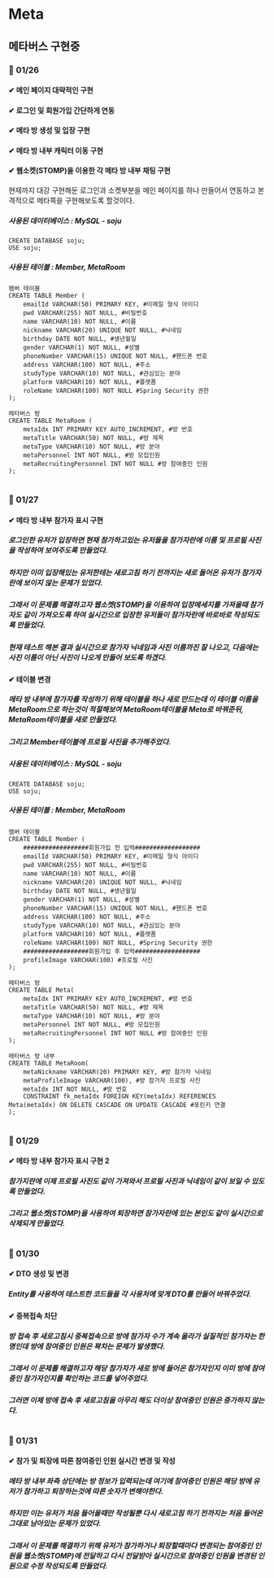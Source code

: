 # Meta

## 메타버스 구현중

### 📌 01/26
#### ✔ 메인 페이지 대략적인 구현
#### ✔ 로그인 및 회원가입 간단하게 연동
#### ✔ 메타 방 생성 및 입장 구현
#### ✔ 메타 방 내부 캐릭터 이동 구현
#### ✔ 웹소켓(STOMP)을 이용한 각 메타 방 내부 채팅 구현
현재까지 대강 구현해둔 로그인과 소켓부분을 메인 페이지를 하나 만들어서 연동하고 본격적으로 메타쪽을 구현해보도록 할것이다.

##### 사용된 데이터베이스 : MySQL - soju
	CREATE DATABASE soju;
	USE soju;

##### 사용된 테이블 : Member, MetaRoom
	멤버 테이블
	CREATE TABLE Member (
		emailId VARCHAR(50) PRIMARY KEY, #이메일 형식 아이디
		pwd VARCHAR(255) NOT NULL, #비밀번호
		name VARCHAR(10) NOT NULL, #이름
		nickname VARCHAR(20) UNIQUE NOT NULL, #닉네임
		birthday DATE NOT NULL, #생년월일
		gender VARCHAR(1) NOT NULL, #성별
		phoneNumber VARCHAR(15) UNIQUE NOT NULL, #핸드폰 번호
		address VARCHAR(100) NOT NULL, #주소
		studyType VARCHAR(10) NOT NULL, #관심있는 분야
		platform VARCHAR(10) NOT NULL, #플랫폼
		roleName VARCHAR(100) NOT NULL #Spring Security 권한
	);
	
	메타버스 방
	CREATE TABLE MetaRoom (
		metaIdx INT PRIMARY KEY AUTO_INCREMENT, #방 번호
		metaTitle VARCHAR(50) NOT NULL, #방 제목
		metaType VARCHAR(10) NOT NULL, #방 분야
		metaPersonnel INT NOT NULL, #방 모집인원
		metaRecruitingPersonnel INT NOT NULL #방 참여중인 인원
	);
#

### 📌 01/27
#### ✔ 메타 방 내부 참가자 표시 구현
##### 로그인한 유저가 입장하면 현재 참가하고있는 유저들을 참가자란에 이름 및 프로필 사진을 작성하여 보여주도록 만들었다.
##### 하지만 이미 입장해있는 유저한테는 새로고침 하기 전까지는 새로 들어온 유저가 참가자란에 보이지 않는 문제가 있었다.
##### 그래서 이 문제를 해결하고자 웹소켓(STOMP)을 이용하여 입장메세지를 가져올때 참가자도 같이 가져오도록 하여 실시간으로 입장한 유저들이 참가자란에 바로바로 작성되도록 만들었다.
##### 현재 테스트 해본 결과 실시간으로 참가자 닉네임과 사진 이름까진 잘 나오고, 다음에는 사진 이름이 아닌 사진이 나오게 만들어 보도록 하겠다.
#### ✔ 테이블 변경
##### 메타 방 내부에 참가자를 작성하기 위해 테이블을 하나 새로 만드는데 이 테이블 이름을 MetaRoom으로 하는것이 적절해보여 MetaRoom테이블을 Meta로 바꿔준뒤, MetaRoom테이블을 새로 만들었다.
##### 그리고 Member테이블에 프로필 사진을 추가해주었다.

##### 사용된 데이터베이스 : MySQL - soju
	CREATE DATABASE soju;
	USE soju;

##### 사용된 테이블 : Member, MetaRoom
	멤버 테이블
	CREATE TABLE Member (
		##################회원가입 전 입력##################
		emailId VARCHAR(50) PRIMARY KEY, #이메일 형식 아이디
		pwd VARCHAR(255) NOT NULL, #비밀번호
		name VARCHAR(10) NOT NULL, #이름
		nickname VARCHAR(20) UNIQUE NOT NULL, #닉네임
		birthday DATE NOT NULL, #생년월일
		gender VARCHAR(1) NOT NULL, #성별
		phoneNumber VARCHAR(15) UNIQUE NOT NULL, #핸드폰 번호
		address VARCHAR(100) NOT NULL, #주소
		studyType VARCHAR(10) NOT NULL, #관심있는 분야
		platform VARCHAR(10) NOT NULL, #플랫폼
		roleName VARCHAR(100) NOT NULL, #Spring Security 권한	
		##################회원가입 후 입력##################
		profileImage VARCHAR(100) #프로필 사진
	);
	
	메타버스 방
	CREATE TABLE Meta(
		metaIdx INT PRIMARY KEY AUTO_INCREMENT, #방 번호
		metaTitle VARCHAR(50) NOT NULL, #방 제목
		metaType VARCHAR(10) NOT NULL, #방 분야
		metaPersonnel INT NOT NULL, #방 모집인원
		metaRecruitingPersonnel INT NOT NULL #방 참여중인 인원
	);

	메타버스 방 내부
	CREATE TABLE MetaRoom(
		metaNickname VARCHAR(20) PRIMARY KEY, #방 참가자 닉네임
		metaProfileImage VARCHAR(100), #방 참가자 프로필 사진
		metaIdx INT NOT NULL, #방 번호
		CONSTRAINT fk_metaIdx FOREIGN KEY(metaIdx) REFERENCES Meta(metaIdx) ON DELETE CASCADE ON UPDATE CASCADE #포린키 연결
	);
#
	
### 📌 01/29
#### ✔ 메타 방 내부 참가자 표시 구현 2
##### 참가지란에 이제 프로필 사진도 같이 가져와서 프로필 사진과 닉네임이 같이 보일 수 있도록 만들었다.
##### 그리고 웹소켓(STOMP)을 사용하여 퇴장하면 참가자란에 있는 본인도 같이 실시간으로 삭제되게 만들었다.
#

### 📌 01/30
#### ✔ DTO 생성 및 변경
##### Entity를 사용하여 테스트한 코드들을 각 사용처에 맞게 DTO를 만들어 바꿔주었다.
#### ✔ 중복접속 차단
##### 방 접속 후 새로고침시 중복접속으로 방에 참가자 수가 계속 올라가 실질적인 참가자는 한명인데 방에 참여중인 인원은 꽉차는 문제가 발생했다.
##### 그래서 이 문제를 해결하고자 해당 참가자가 새로 방에 들어온 참가자인지 이미 방에 참여중인 참가자인지를 확인하는 코드를 넣어주었다.
##### 그러면 이제 방에 접속 후 새로고침을 아무리 해도 더이상 참여중인 인원은 증가하지 않는다.
#

### 📌 01/31
#### ✔ 참가 및 퇴장에 따른 참여중인 인원 실시간 변경 및 작성
##### 메타 방 내부 좌측 상단에는 방 정보가 입력되는데 여기에 참여중인 인원은 해당 방에 유저가 참가하고 퇴장하는것에 따른 숫자가 변해야한다.
##### 하지만 이는 유저가 처음 들어올때만 작성될뿐 다시 새로고침 하기 전까지는 처음 들어온 그대로 남아있는 문제가 있었다.
##### 그래서 이 문제를 해결하기 위해 유저가 참가하거나 퇴장할때마다 변경되는 참여중인 인원을 웹소켓(STOMP)에 전달하고 다시 전달받아 실시간으로 참여중인 인원을 변경된 인원으로 수정 작성되도록 만들었다.
#
